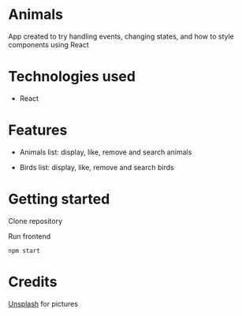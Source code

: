 # Animals

App created to try handling events, changing states, and how to style components using React

# Technologies used

- React

# Features

- Animals list:
  display, like, remove and search animals

- Birds list:
  display, like, remove and search birds

# Getting started

Clone repository

Run frontend

```
npm start
```

# Credits

[Unsplash](https://unsplash.com) for pictures
